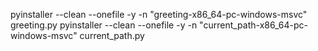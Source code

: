pyinstaller --clean --onefile -y -n "greeting-x86_64-pc-windows-msvc" greeting.py
pyinstaller --clean --onefile -y -n "current_path-x86_64-pc-windows-msvc" current_path.py